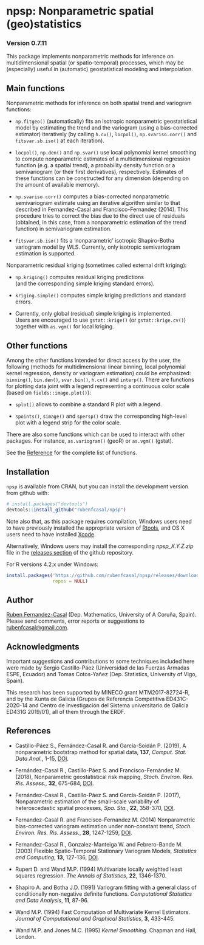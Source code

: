 
<!-- 
README.md is generated from README.Rmd. 
Please edit that file 
-->

# npsp: Nonparametric spatial (geo)statistics

### Version 0.7.11

This package implements nonparametric methods for inference on
multidimensional spatial (or spatio-temporal) processes, which may be
(especially) useful in (automatic) geostatistical modeling and
interpolation.

## Main functions

Nonparametric methods for inference on both spatial trend and variogram
functions:

- `np.fitgeo()` (automatically) fits an isotropic nonparametric
  geostatistical model by estimating the trend and the variogram (using
  a bias-corrected estimator) iteratively (by calling `h.cv()`,
  `locpol()`, `np.svariso.corr()` and `fitsvar.sb.iso()` at each
  iteration).

- `locpol()`, `np.den()` and `np.svar()` use local polynomial kernel
  smoothing to compute nonparametric estimates of a multidimensional
  regression function (e.g. a spatial trend), a probability density
  function or a semivariogram (or their first derivatives),
  respectively. Estimates of these functions can be constructed for any
  dimension (depending on the amount of available memory).

- `np.svariso.corr()` computes a bias-corrected nonparametric
  semivariogram estimate using an iterative algorithm similar to that
  described in Fernandez-Casal and Francisco-Fernandez (2014). This
  procedure tries to correct the bias due to the direct use of residuals
  (obtained, in this case, from a nonparametric estimation of the trend
  function) in semivariogram estimation.

- `fitsvar.sb.iso()` fits a ‘nonparametric’ isotropic Shapiro-Botha
  variogram model by WLS. Currently, only isotropic semivariogram
  estimation is supported.

Nonparametric residual kriging (sometimes called external drift
kriging):

- `np.kriging()` computes residual kriging predictions  
  (and the corresponding simple kriging standard errors).

- `kriging.simple()` computes simple kriging predictions and standard
  errors.

- Currently, only global (residual) simple kriging is implemented.  
  Users are encouraged to use `gstat::krige()` (or `gstat::krige.cv()`)
  together with `as.vgm()` for local kriging.

## Other functions

Among the other functions intended for direct access by the user, the
following (methods for multidimensional linear binning, local polynomial
kernel regression, density or variogram estimation) could be emphasized:
`binning()`, `bin.den()`, `svar.bin()`, `h.cv()` and `interp()`. There
are functions for plotting data joint with a legend representing a
continuous color scale (based on `fields::image.plot()`):

- `splot()` allows to combine a standard R plot with a legend.

- `spoints()`, `simage()` and `spersp()` draw the corresponding
  high-level plot with a legend strip for the color scale.

There are also some functions which can be used to interact with other
packages. For instance, `as.variogram()` (geoR) or `as.vgm()` (gstat).

See the
[Reference](https://rubenfcasal.github.io/npsp/reference/index.html) for
the complete list of functions.

## Installation

`npsp` is available from CRAN, but you can install the development
version from github with:

``` r
# install.packages("devtools")
devtools::install_github("rubenfcasal/npsp")
```

Note also that, as this package requires compilation, Windows users need
to have previously installed the appropriate version of
[Rtools](https://cran.r-project.org/bin/windows/Rtools/), and OS X users
need to have installed
[Xcode](https://apps.apple.com/us/app/xcode/id497799835).

Alternatively, Windows users may install the corresponding
*npsp_X.Y.Z.zip* file in the [releases
section](https://github.com/rubenfcasal/npsp/releases/latest) of the
github repository.

For R versions 4.2.x under Windows:

``` r
install.packages('https://github.com/rubenfcasal/npsp/releases/download/v0.7-10/npsp_0.7-10.zip',
                 repos = NULL)
```

## Author

[Ruben Fernandez-Casal](https://rubenfcasal.github.io) (Dep.
Mathematics, University of A Coruña, Spain). Please send comments, error
reports or suggestions to <rubenfcasal@gmail.com>.

## Acknowledgments

Important suggestions and contributions to some techniques included here
were made by Sergio Castillo-Páez (Universidad de las Fuerzas Armadas
ESPE, Ecuador) and Tomas Cotos-Yañez (Dep. Statistics, University of
Vigo, Spain).

This research has been supported by MINECO grant MTM2017-82724-R, and by
the Xunta de Galicia (Grupos de Referencia Competitiva ED431C-2020-14
and Centro de Investigación del Sistema universitario de Galicia ED431G
2019/01), all of them through the ERDF.

## References

- Castillo-Páez S., Fernández-Casal R. and García-Soidán P. (2019), A
  nonparametric bootstrap method for spatial data, **137**, *Comput.
  Stat. Data Anal.*, 1-15,
  [DOI](https://doi.org/10.1016/j.csda.2019.01.017).

- Fernández-Casal R., Castillo-Páez S. and Francisco-Fernández M.
  (2018), Nonparametric geostatistical risk mapping, *Stoch. Environ.
  Res. Ris. Assess.*, **32**, 675-684,
  [DOI](https://doi.org/10.1007/s00477-017-1407-y).

- Fernández-Casal R., Castillo-Páez S. and García-Soidán P. (2017),
  Nonparametric estimation of the small-scale variability of
  heteroscedastic spatial processes, *Spa. Sta.*, **22**, 358-370,
  [DOI](https://doi.org/10.1016/j.spasta.2017.04.001).

- Fernandez-Casal R. and Francisco-Fernandez M. (2014) Nonparametric
  bias-corrected variogram estimation under non-constant trend, *Stoch.
  Environ. Res. Ris. Assess.*, **28**, 1247-1259,
  [DOI](https://doi.org/10.1007/s00477-013-0817-8).

- Fernandez-Casal R., Gonzalez-Manteiga W. and Febrero-Bande M. (2003)
  Flexible Spatio-Temporal Stationary Variogram Models, *Statistics and
  Computing*, **13**, 127-136,
  [DOI](https://doi.org/10.1023/A:1023204525046).

- Rupert D. and Wand M.P. (1994) Multivariate locally weighted least
  squares regression. *The Annals of Statistics*, **22**, 1346-1370.

- Shapiro A. and Botha J.D. (1991) Variogram fitting with a general
  class of conditionally non-negative definite functions. *Computational
  Statistics and Data Analysis*, **11**, 87-96.

- Wand M.P. (1994) Fast Computation of Multivariate Kernel Estimators.
  *Journal of Computational and Graphical Statistics*, **3**, 433-445.

- Wand M.P. and Jones M.C. (1995) *Kernel Smoothing*. Chapman and Hall,
  London.
